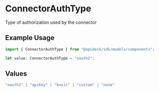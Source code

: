 # ConnectorAuthType

Type of authorization used by the connector

## Example Usage

```typescript
import { ConnectorAuthType } from "@apideck/sdk/models/components";

let value: ConnectorAuthType = "oauth2";
```

## Values

```typescript
"oauth2" | "apiKey" | "basic" | "custom" | "none"
```